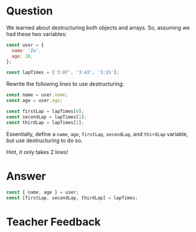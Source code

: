 # Question
We learned about destructuring both objects and arrays. So, assuming we had these two variables:
```js
const user = {
  name: 'Zo',
  age: 28,
};

const lapTimes = ['3:07', '3:43', '3:15'];
```

Rewrite the following lines to use destructuring:
```js
const name = user.name;
const age = user.age;

const firstLap = lapTimes[0];
const secondLap = lapTimes[1];
const thirdLap = lapTimes[2];
```
Essentially, define a `name`, `age`, `firstLap`, `secondLap`, and `thirdLap` variable, but use destructuring to do so.

Hint, it only takes 2 lines!

# Answer
```js
const { name, age } = user;
const [firstLap, secondLap, thirdLap] = lapTimes;
```

# Teacher Feedback
